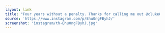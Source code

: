 ```yaml
---
layout: link
title: "Four years without a penalty. Thanks for calling me out @cluke8. @snoridgecrossfit #burpeepenalty"
source: 'https://www.instagram.com/p/Bhu0ngFByhJ/'
screenshot: 'instagram/th-Bhu0ngFByhJ.jpg'
---
```


